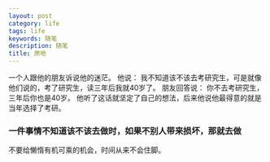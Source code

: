 ```yaml
---
layout: post
category: life
tags: life
keywords: 随笔
description: 随笔
title: 原地
---
```


一个人跟他的朋友诉说他的迷茫。
他说：
我不知道该不该去考研究生，可是就像他们说的，考了研究生，读三年后我就40岁了。
朋友回答说：
你不去考研究生，三年后你也是40岁。
他听了这话就坚定了自己的想法，后来他说他最得意的就是当年选择了考研。

### 一件事情不知道该不该去做时，如果不别人带来损坏，那就去做

不要给懒惰有机可乘的机会，时间从来不会住脚。

